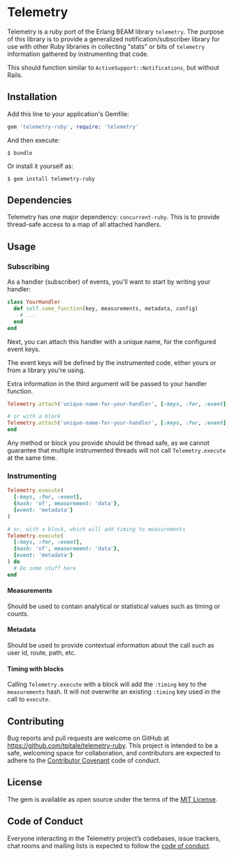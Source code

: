 # Telemetry

Telemetry is a ruby port of the Erlang BEAM library `telemetry`. The purpose of
this library is to provide a generalized notification/subscriber library for use
with other Ruby libraries in collecting "stats" or bits of `telemetry` information
gathered by instrumenting that code.

This should function similar to `ActiveSupport::Notifications`, but without Rails.

## Installation

Add this line to your application's Gemfile:

```ruby
gem 'telemetry-ruby', require: 'telemetry'
```

And then execute:

    $ bundle

Or install it yourself as:

    $ gem install telemetry-ruby

## Dependencies

Telemetry has one major dependency: `concurrent-ruby`. This is to provide
thread-safe access to a map of all attached handlers.

## Usage

### Subscribing

As a handler (subscriber) of events, you'll want to start by writing your handler:

```ruby
class YourHandler
  def self.some_function(key, measurements, metadata, config)
    # ...
  end
end
```

Next, you can attach this handler with a unique name, for the configured event keys.

The event keys will be defined by the instrumented code, either yours or from a
library you're using.

Extra information in the third argument will be passed to your handler function.

```ruby
Telemetry.attach('unique-name-for-your-handler', [:keys, :for, :event], {extra: 'info', you: 'provide'}, &YourHandler.method(:some_function))

# or with a block
Telemetry.attach('unique-name-for-your-handler', [:keys, :for, :event], {extra: 'info', you: 'provide'}) do |key, measurements, metadata, config|
end
```

Any method or block you provide should be thread safe, as we cannot guarantee that
multiple instrumented threads will not call `Telemetry.execute` at the same time.

### Instrumenting

```ruby
Telemetry.execute(
  [:keys, :for, :event],
  {hash: 'of', measurement: 'data'},
  {event: 'metadata'}
)

# or, with a block, which will add timing to measurements
Telemetry.execute(
  [:keys, :for, :event],
  {hash: 'of', measurement: 'data'},
  {event: 'metadata'}
) do
  # Do some stuff here
end
```

#### Measurements

Should be used to contain analytical or statistical values such as timing or counts.

#### Metadata

Should be used to provide contextual information about the call such as user id,
route, path, etc.

#### Timing with blocks

Calling `Telemetry.execute` with a block will add the `:timing` key to the
`measurements` hash. It will not overwrite an existing `:timing` key used in the
call to `execute`.


## Contributing

Bug reports and pull requests are welcome on GitHub at https://github.com/tpitale/telemetry-ruby. This project is intended to be a safe, welcoming space for collaboration, and contributors are expected to adhere to the [Contributor Covenant](http://contributor-covenant.org) code of conduct.

## License

The gem is available as open source under the terms of the [MIT License](https://opensource.org/licenses/MIT).

## Code of Conduct

Everyone interacting in the Telemetry project’s codebases, issue trackers, chat rooms and mailing lists is expected to follow the [code of conduct](https://github.com/tpitale/telemetry-ruby/blob/master/CODE_OF_CONDUCT.md).
